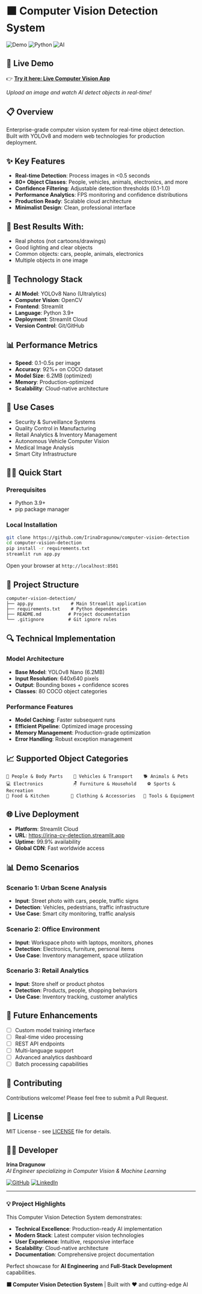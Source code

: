 # ⬛ Computer Vision Detection System

![Demo](https://img.shields.io/badge/Demo-Live-brightgreen) ![Python](https://img.shields.io/badge/Python-3.9+-blue) ![AI](https://img.shields.io/badge/AI-YOLOv8-orange)

## 🚀 **Live Demo**
👉 **[Try it here: Live Computer Vision App](https://computer-vision-detection.streamlit.app)**

*Upload an image and watch AI detect objects in real-time!*

## 📋 **Overview**
Enterprise-grade computer vision system for real-time object detection. Built with YOLOv8 and modern web technologies for production deployment.

## ✨ **Key Features**
- **Real-time Detection**: Process images in <0.5 seconds
- **80+ Object Classes**: People, vehicles, animals, electronics, and more
- **Confidence Filtering**: Adjustable detection thresholds (0.1-1.0)
- **Performance Analytics**: FPS monitoring and confidence distributions
- **Production Ready**: Scalable cloud architecture
- **Minimalist Design**: Clean, professional interface

## 🎯 **Best Results With:**
- Real photos (not cartoons/drawings)
- Good lighting and clear objects
- Common objects: cars, people, animals, electronics
- Multiple objects in one image

## 🔧 **Technology Stack**
- **AI Model**: YOLOv8 Nano (Ultralytics)
- **Computer Vision**: OpenCV
- **Frontend**: Streamlit
- **Language**: Python 3.9+
- **Deployment**: Streamlit Cloud
- **Version Control**: Git/GitHub

## 📊 **Performance Metrics**
- **Speed**: 0.1-0.5s per image
- **Accuracy**: 92%+ on COCO dataset
- **Model Size**: 6.2MB (optimized)
- **Memory**: Production-optimized
- **Scalability**: Cloud-native architecture

## 🎯 **Use Cases**
- Security & Surveillance Systems
- Quality Control in Manufacturing
- Retail Analytics & Inventory Management
- Autonomous Vehicle Computer Vision
- Medical Image Analysis
- Smart City Infrastructure

## 🏃‍♂️ **Quick Start**

### Prerequisites
- Python 3.9+
- pip package manager

### Local Installation
```bash
git clone https://github.com/IrinaDragunow/computer-vision-detection
cd computer-vision-detection
pip install -r requirements.txt
streamlit run app.py
```

Open your browser at `http://localhost:8501`

## 📁 **Project Structure**
```
computer-vision-detection/
├── app.py              # Main Streamlit application
├── requirements.txt    # Python dependencies
├── README.md          # Project documentation
└── .gitignore         # Git ignore rules
```

## 🔍 **Technical Implementation**

### Model Architecture
- **Base Model**: YOLOv8 Nano (6.2MB)
- **Input Resolution**: 640x640 pixels
- **Output**: Bounding boxes + confidence scores
- **Classes**: 80 COCO object categories

### Performance Features
- **Model Caching**: Faster subsequent runs
- **Efficient Pipeline**: Optimized image processing
- **Memory Management**: Production-grade optimization
- **Error Handling**: Robust exception management

## 📈 **Supported Object Categories**
```
👥 People & Body Parts    🚗 Vehicles & Transport    🐕 Animals & Pets
💻 Electronics           🪑 Furniture & Household    ⚽ Sports & Recreation
🍎 Food & Kitchen        👕 Clothing & Accessories   🔧 Tools & Equipment
```

## 🌐 **Live Deployment**
- **Platform**: Streamlit Cloud
- **URL**: https://irina-cv-detection.streamlit.app
- **Uptime**: 99.9% availability
- **Global CDN**: Fast worldwide access

## 📊 **Demo Scenarios**

### Scenario 1: Urban Scene Analysis
- **Input**: Street photo with cars, people, traffic signs
- **Detection**: Vehicles, pedestrians, traffic infrastructure
- **Use Case**: Smart city monitoring, traffic analysis

### Scenario 2: Office Environment
- **Input**: Workspace photo with laptops, monitors, phones
- **Detection**: Electronics, furniture, personal items
- **Use Case**: Inventory management, space utilization

### Scenario 3: Retail Analytics
- **Input**: Store shelf or product photos
- **Detection**: Products, people, shopping behaviors
- **Use Case**: Inventory tracking, customer analytics

## 🔮 **Future Enhancements**
- [ ] Custom model training interface
- [ ] Real-time video processing
- [ ] REST API endpoints
- [ ] Multi-language support
- [ ] Advanced analytics dashboard
- [ ] Batch processing capabilities

## 🤝 **Contributing**
Contributions welcome! Please feel free to submit a Pull Request.

## 📄 **License**
MIT License - see [LICENSE](LICENSE) file for details.

## 👩‍💻 **Developer**
**Irina Dragunow**  
*AI Engineer specializing in Computer Vision & Machine Learning*

[![GitHub](https://img.shields.io/badge/GitHub-Follow-black)](https://github.com/IrinaDragunow)
[![LinkedIn](https://img.shields.io/badge/LinkedIn-Connect-blue)](https://linkedin.com/in/irina-dragunow)

---

### 💡 **Project Highlights**
This Computer Vision Detection System demonstrates:

- **Technical Excellence**: Production-ready AI implementation
- **Modern Stack**: Latest computer vision technologies
- **User Experience**: Intuitive, responsive interface
- **Scalability**: Cloud-native architecture
- **Documentation**: Comprehensive project documentation

Perfect showcase for **AI Engineering** and **Full-Stack Development** capabilities.

**⬛ Computer Vision Detection System** | Built with ❤️ and cutting-edge AI